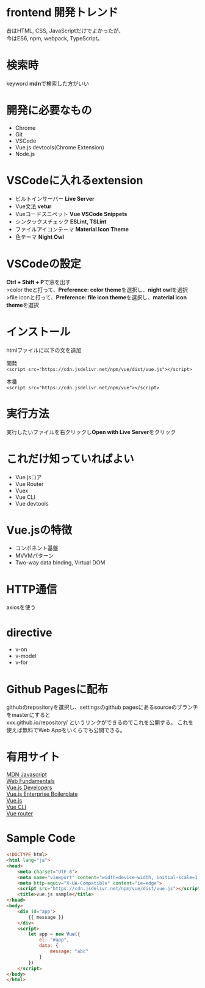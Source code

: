 # frontend 開発トレンド
昔はHTML, CSS, JavaScriptだけでよかったが、  
今はES6, npm, webpack, TypeScript。

# 検索時
keyword **mdn**で検索した方がいい

# 開発に必要なもの
- Chrome
- Git
- VSCode
- Vue.js devtools(Chrome Extension)
- Node.js

# VSCodeに入れるextension
- ビルトインサーバー **Live Server**
- Vue文法 **vetur**
- Vueコードスニペット **Vue VSCode Snippets**
- シンタックスチェック **ESLint, TSLint**
- ファイルアイコンテーマ **Material Icon Theme**
- 色テーマ **Night Owl**

# VSCodeの設定
**Ctrl + Shift + P**で窓を出す  
\>color theと打って、**Preference: color theme**を選択し、**night owl**を選択  
\>file iconと打って、**Preference: file icon theme**を選択し、**material icon theme**を選択

# インストール
htmlファイルに以下の文を追加

開発  
```<script src="https://cdn.jsdelivr.net/npm/vue/dist/vue.js"></script>```

本番  
```<script src="https://cdn.jsdelivr.net/npm/vue"></script>```

# 実行方法
実行したいファイルを右クリックし**Open with Live Server**をクリック

# これだけ知っていればよい
- Vue.jsコア
- Vue Router
- Vuex
- Vue CLI
- Vue devtools

# Vue.jsの特徴
- コンポネント基盤
- MVVMパターン
- Two-way data binding, Virtual DOM

# HTTP通信
axiosを使う

# directive
- v-on
- v-model
- v-for

# Github Pagesに配布
githubのrepositoryを選択し、settingsのgithub pagesにあるsourceのブランチをmasterにすると  
xxx.github.io/repository/ というリンクができるのでこれを公開する。
これを使えば無料でWeb Appをいくらでも公開できる。

# 有用サイト
[MDN Javascript](https://developer.mozilla.org/en-US/docs/Web/JavaScript)  
[Web Fundamentals](https://developers.google.com/web/fundamentals)  
[Vue.js Developers](https://vuejsdevelopers.com/)  
[Vue.js Enterprise Boilerplate](https://github.com/chrisvfritz/vue-enterprise-boilerplate)  
[Vue.js](https://vuejs.org/index.html)  
[Vue CLI](https://cli.vuejs.org/)  
[Vue router](https://router.vuejs.org/)

# Sample Code
```html
<!DOCTYPE html>
<html lang="ja">
<head>
    <meta charset="UTF-8">
    <meta name="viewport" content="width=device-width, initial-scale=1.0">
    <meta http-equiv="X-UA-Compatible" content="ie=edge">
    <script src="https://cdn.jsdelivr.net/npm/vue/dist/vue.js"></script>
    <title>vue.js sample</title>
</head>
<body>
    <div id="app">
        {{ message }}
    </div>
    <script>
        let app = new Vue({
            el: "#app",
            data: {
                message: "abc"
            }
        })
    </script>
</body>
</html>
```
